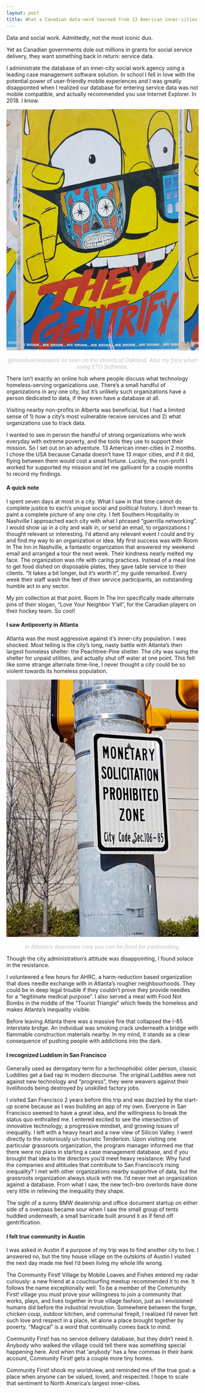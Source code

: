 ```yaml
---
layout: post
title: What a Canadian data-nerd learned from 13 American inner-cities
---
```



Data and social work. Admittedly, not the most iconic duo.

Yet as Canadian governments dole out millions in grants for social service delivery, they want something back in return: service data.

I administrate the database of an inner-city social work agency using a leading case management software solution. In school I fell in love with the potential power of user-friendly mobile experiences and I was greatly disappointed when I realized our database for entering service data was not mobile compatible, and actually recommended you use Internet Explorer. In 2018. I know.

<img src="/assets/article-pictures/20180904-1.png" alt="img">
<p style="font-style: italic; color: #C0C0C0; text-align:center;">@morebeerlesswork as seen on the streets of Oakland. Also my face when using ETO Software.</p>

There isn’t exactly an online hub where people discuss what technology homeless-serving organizations use. There’s a small handful of organizations in any one city, but it’s unlikely such organizations have a person dedicated to data, if they even have a database at all.

Visiting nearby non-profits in Alberta was beneficial, but I had a limited sense of 1) how a city’s most vulnerable receive services and 2) what organizations use to track data.

I wanted to see in person the handful of strong organizations who work everyday with extreme poverty, and the tools they use to support their mission. So I set out on an adventure. 13 American inner-cities in 2 months. I chose the USA because Canada doesn’t have 13 major cities, and if it did, flying between them would cost a small fortune. Luckily, the non-profit I worked for supported my mission and let me gallivant for a couple months to record my findings.

#### A quick note
I spent seven days at most in a city. What I saw in that time cannot do complete justice to each’s unique social and political history. I don’t mean to paint a complete picture of any one city.
I felt Southern Hospitality in Nashville
I approached each city with what I phrased “guerrilla networking”. I would show up in a city and walk in, or send an email, to organizations I thought relevant or interesting. I’d attend any relevant event I could and try and find my way to an organization or idea.
My first success was with Room In The Inn in Nashville, a fantastic organization that answered my weekend email and arranged a tour the next week. Their kindness nearly melted my face.
The organization was rife with caring practices. Instead of a meal line to get food dished on disposable plates, they gave table service to their clients. “It takes a bit longer, but it’s worth it”, my guide remarked. Every week their staff wash the feet of their service participants, an outstanding humble act in any sector.

My pin collection at that point. Room In The Inn specifically made alternate pins of their slogan, “Love Your Neighbor Y’all”, for the Canadian players on their hockey team. So cool!

#### I saw Antipoverty in Atlanta

Atlanta was the most aggressive against it’s inner-city population. I was shocked.
Most telling is the city’s long, nasty battle with Atlanta’s then largest homeless shelter: the Peachtree-Pine shelter. The city was suing the shelter for unpaid utilities, and actually shut off water at one point. This felt like some strange alternate time-line, I never thought a city could be so violent towards its homeless population.

<img src="/assets/article-pictures/20180904-2.png" alt="img">
<p style="font-style: italic; color: #C0C0C0; text-align:center;">In Atlanta’s downtown core you can be fined for panhandling.</p>

Though the city administration’s attitude was disappointing, I found solace in the resistance.

I volunteered a few hours for AHRC, a harm-reduction based organization that does needle exchange with in Atlanta’s rougher neighbourhoods. They could be in deep legal trouble if they couldn’t prove they provide needles for a “legitimate medical purpose”. I also served a meal with Food Not Bombs in the middle of the “Tourist Triangle” which feeds the homeless and makes Atlanta’s inequality visible.

Before leaving Atlanta there was a massive fire that collapsed the I-85 interstate bridge. An individual was smoking crack underneath a bridge with flammable construction materials nearby. In my mind, it stands as a clear consequence of pushing people with addictions into the dark.

#### I recognized Luddism in San Francisco

Generally used as derogatory term for a technophobic older person, classic Luddites get a bad rap in modern discourse. The original Luddites were not against new technology and “progress”, they were weavers against their livelihoods being destroyed by unskilled factory jobs.

I visited San Francisco 2 years before this trip and was dazzled by the start-up scene because as I was building an app of my own. Everyone in San Francisco seemed to have a great idea, and the willingness to break the status quo enthralled me. I entered excited to see the intersection of innovative technology, a progressive mindset, and growing issues of inequality. I left with a heavy heart and a new view of Silicon Valley.
I went directly to the notoriously un-touristic Tenderloin. Upon visiting one particular grassroots organization, the program manager informed me that there were no plans in starting a case management database, and if you brought that idea to the directors you’d meet heavy resistance: Why fund the companies and attitudes that contribute to San Francisco’s rising inequality? I met with other organizations nearby supportive of data, but the grassroots organization always stuck with me. I’d never met an organization against a database. From what I saw, the new tech-bro overlords have done very little in relieving the inequality they shape.

The sight of a sunny BMW dealership and office document startup on either side of a overpass became sour when I saw the small group of tents huddled underneath, a small barricade built around it as if fend off gentrification.

#### I felt true community in Austin

I was asked in Austin if a purpose of my trip was to find another city to live. I answered no, but the tiny house village on the outskirts of Austin I visited the next day made me feel I’d been living my whole life wrong.

The Community First! Village by Mobile Loaves and Fishes entered my radar curiously: a new friend at a couchsurfing meetup recommended it to me. It follows the name exceptionally well. To be a member of the Community First! village you must prove your willingness to join a community that works, plays, and lives together in true village fashion, just as I envisioned humans did before the industrial revolution.
Somewhere between the forge, chicken coup, outdoor kitchen, and communal firepit, I realized I’d never felt such love and respect in a place, let alone a place brought together by poverty. “Magical” is a word that continually comes back to mind.

Community First! has no service delivery database, but they didn’t need it. Anybody who walked the village could tell there was something special happening here. And when that ‘anybody’ has a few commas in their bank account, Community First! gets a couple more tiny homes.

Community First! shook my worldview, and reminded me of the true goal: a place when anyone can be valued, loved, and respected. I hope to scale that sentiment to North America’s largest inner-cities.
